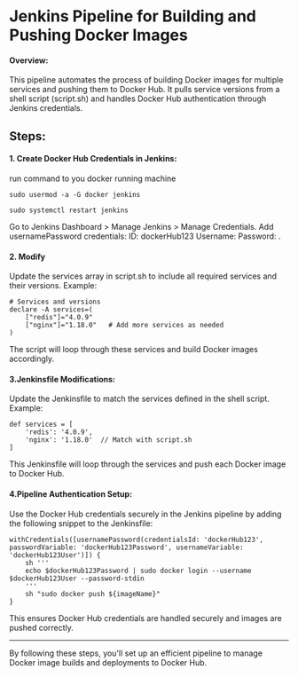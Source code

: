 # Jenkins Pipeline for Building and Pushing Docker Images
####  Overview:
This pipeline automates the process of building Docker images for multiple services and pushing them to Docker Hub. It pulls service versions from a shell script (script.sh) and handles Docker Hub authentication through Jenkins credentials.

## Steps:

#### 1. Create Docker Hub Credentials in Jenkins:
run command to you docker running machine
```
sudo usermod -a -G docker jenkins

sudo systemctl restart jenkins
```
Go to Jenkins Dashboard > Manage Jenkins > Manage Credentials.
Add usernamePassword credentials:
ID: dockerHub123
Username: <your-docker-hub-username>
Password: <your-docker-hub-password>.

#### 2. Modify 
Update the services array in script.sh to include all required services and their versions. Example:

```
# Services and versions
declare -A services=(
    ["redis"]="4.0.9"
    ["nginx"]="1.18.0"   # Add more services as needed
)
```
The script will loop through these services and build Docker images accordingly.

#### 3.Jenkinsfile Modifications:
Update the Jenkinsfile to match the services defined in the shell script. Example:
```
def services = [
    'redis': '4.0.9',
    'nginx': '1.18.0'  // Match with script.sh
]

```

This Jenkinsfile will loop through the services and push each Docker image to Docker Hub.

#### 4.Pipeline Authentication Setup:
Use the Docker Hub credentials securely in the Jenkins pipeline by adding the following snippet to the Jenkinsfile:

```
withCredentials([usernamePassword(credentialsId: 'dockerHub123', passwordVariable: 'dockerHub123Password', usernameVariable: 'dockerHub123User')]) {
    sh '''
    echo $dockerHub123Password | sudo docker login --username $dockerHub123User --password-stdin
    '''
    sh "sudo docker push ${imageName}"
}

```
This ensures Docker Hub credentials are handled securely and images are pushed correctly.

*************************************************************************************************
By following these steps, you'll set up an efficient pipeline to manage Docker image builds and deployments to Docker Hub.


